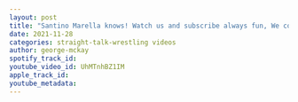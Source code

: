 ```yaml
---
layout: post
title: "Santino Marella knows! Watch us and subscribe always fun, We cover wrestling our way #subscribe"
date: 2021-11-28
categories: straight-talk-wrestling videos
author: george-mckay
spotify_track_id: 
youtube_video_id: UhMTnhBZ1IM
apple_track_id: 
youtube_metadata: 
---
```

